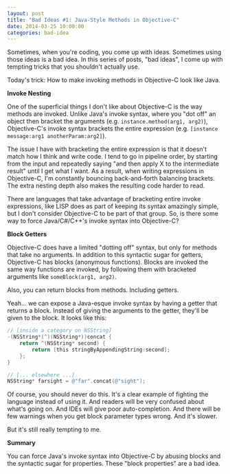 ```yaml
---
layout: post
title: "Bad Ideas #1: Java-Style Methods in Objective-C"
date: 2014-03-25 10:00:00
categories: bad-idea
---
```


Sometimes, when you're coding, you come up with ideas. Sometimes using those ideas is a bad idea. In this series of posts, "bad ideas", I come up with tempting tricks that you shouldn't actually use.

Today's trick: How to make invoking methods in Objective-C look like Java.

**Invoke Nesting**

One of the superficial things I don't like about Objective-C is the way methods are invoked. Unlike Java's invoke syntax, where you "dot off" an object then bracket the arguments (e.g. `instance.method(arg1, arg2)`), Objective-C's invoke syntax brackets the entire expression (e.g. `[instance message:arg1 anotherParam:arg2]`).

The issue I have with bracketing the entire expression is that it doesn't match how I think and write code. I tend to go in pipeline order, by starting from the input and repeatedly saying "and then apply X to the intermediate result" until I get what I want. As a result, when writing expressions in Objective-C, I'm constantly bouncing back-and-forth balancing brackets. The extra nesting depth also makes the resulting code harder to read.

There are languages that take advantage of bracketing entire invoke expressions, like LISP does as part of keeping its syntax amazingly simple, but I don't consider Objective-C to be part of that group. So, is there some way to force Java/C#/C++'s invoke syntax into Objective-C?

**Block Getters**

Objective-C does have a limited "dotting off" syntax, but only for methods that take no arguments. In addition to this syntactic sugar for getters, Objective-C has blocks (anonymous functions). Blocks are invoked the same way functions are invoked, by following them with bracketed arguments like `someBlock(arg1, arg2)`.

Also, you can return blocks from methods. Including getters.

Yeah... we can expose a Java-esque invoke syntax by having a getter that returns a block. Instead of giving the arguments to the getter, they'll be given to the block. It looks like this:

``` objective-c
// [inside a category on NSString]
-(NSString*(^)(NSString*))concat {
    return ^(NSString* second) {
        return [this stringByAppendingString:second];
    };
}

// [... elsewhere ...]
NSString* farsight = @"far".concat(@"sight");
```

Of course, you should never do this. It's a clear example of fighting the language instead of using it. And readers will be very confused about what's going on. And IDEs will give poor auto-completion. And there will be few warnings when you get block parameter types wrong. And it's slower.

But it's still really tempting to me.

**Summary**

You can force Java's invoke syntax into Objective-C by abusing blocks and the syntactic sugar for properties. These "block properties" are a bad idea.
